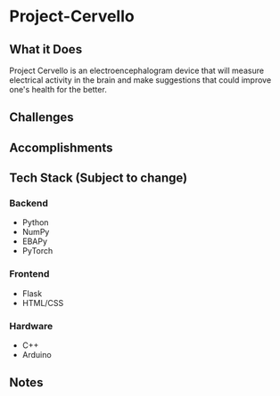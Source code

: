 # Project-Cervello

## What it Does
Project Cervello is an electroencephalogram device that will measure electrical activity in the brain and make suggestions that could improve one's health for the better.

## Challenges

## Accomplishments

## Tech Stack (Subject to change)

### Backend
- Python
- NumPy
- EBAPy
- PyTorch

### Frontend
- Flask
- HTML/CSS

### Hardware
- C++
- Arduino

## Notes

